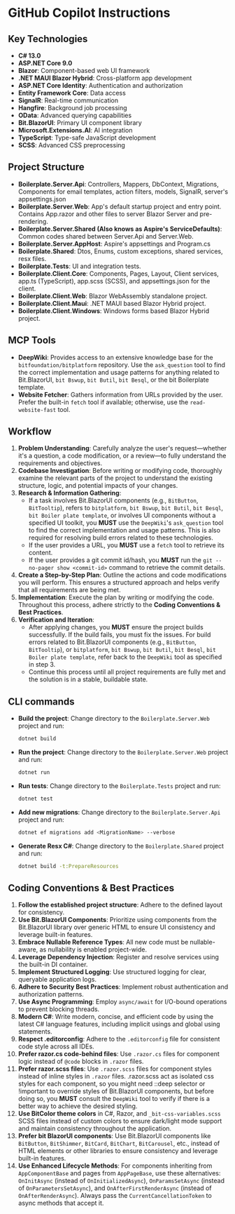 # GitHub Copilot Instructions

## Key Technologies
- **C# 13.0**
- **ASP.NET Core 9.0**
- **Blazor**: Component-based web UI framework
- **.NET MAUI Blazor Hybrid**: Cross-platform app development
- **ASP.NET Core Identity**: Authentication and authorization
- **Entity Framework Core**: Data access
- **SignalR**: Real-time communication
- **Hangfire**: Background job processing
- **OData**: Advanced querying capabilities
- **Bit.BlazorUI**: Primary UI component library
- **Microsoft.Extensions.AI**: AI integration
- **TypeScript**: Type-safe JavaScript development
- **SCSS**: Advanced CSS preprocessing

## Project Structure
- **Boilerplate.Server.Api**: Controllers, Mappers, DbContext, Migrations, Components for email templates, action filters, models, SignalR, server's appsettings.json
- **Boilerplate.Server.Web**: App's default startup project and entry point. Contains App.razor and other files to server Blazor Server and pre-rendering.
- **Boilerplate.Server.Shared (Also knows as Aspire's ServiceDefaults)**: Common codes shared between Server.Api and Server.Web.
- **Boilerplate.Server.AppHost**: Aspire's appsettings and Program.cs
- **Boilerplate.Shared**: Dtos, Enums, custom exceptions, shared services, resx files.
- **Boilerplate.Tests**: UI and integration tests.
- **Boilerplate.Client.Core**: Components, Pages, Layout, Client services, app.ts (TypeScript), app.scss (SCSS), and appsettings.json for the client.
- **Boilerplate.Client.Web**: Blazor WebAssembly standalone project.
- **Boilerplate.Client.Maui**: .NET MAUI based Blazor Hybrid project.
- **Boilerplate.Client.Windows**: Windows forms based Blazor Hybrid project.

## MCP Tools
- **DeepWiki**: Provides access to an extensive knowledge base for the `bitfoundation/bitplatform` repository. Use the `ask_question` tool to find the correct implementation and usage patterns for anything related to Bit.BlazorUI, `bit Bswup`, `bit Butil`, `bit Besql`, or the bit Boilerplate template.
- **Website Fetcher**: Gathers information from URLs provided by the user. Prefer the built-in `fetch` tool if available; otherwise, use the `read-website-fast` tool.

## Workflow
1.  **Problem Understanding**: Carefully analyze the user's request—whether it's a question, a code modification, or a review—to fully understand the requirements and objectives.
2.  **Codebase Investigation**: Before writing or modifying code, thoroughly examine the relevant parts of the project to understand the existing structure, logic, and potential impacts of your changes.
3.  **Research & Information Gathering**:
    *   If a task involves Bit.BlazorUI components (e.g., `BitButton`, `BitTooltip`), refers to `bitplatform`, `bit Bswup`, `bit Butil`, `bit Besql`, `bit Boiler plate template`, or involves UI components without a specified UI toolkit, you **MUST** use the `DeepWiki`'s `ask_question` tool to find the correct implementation and usage patterns. This is also required for resolving build errors related to these technologies.
    *   If the user provides a URL, you **MUST** use a `fetch` tool to retrieve its content.
    *   If the user provides a git commit id/hash, you **MUST** run the `git --no-pager show <commit-id>` command to retrieve the commit details.
4.  **Create a Step-by-Step Plan**: Outline the actions and code modifications you will perform. This ensures a structured approach and helps verify that all requirements are being met.
5.  **Implementation**: Execute the plan by writing or modifying the code. Throughout this process, adhere strictly to the **Coding Conventions & Best Practices**.
6.  **Verification and Iteration**:
    *   After applying changes, you **MUST** ensure the project builds successfully. If the build fails, you must fix the issues. For build errors related to Bit.BlazorUI components (e.g., `BitButton`, `BitTooltip`), or `bitplatform`, `bit Bswup`, `bit Butil`, `bit Besql`, `bit Boiler plate template`, refer back to the `DeepWiki` tool as specified in step 3.
    *   Continue this process until all project requirements are fully met and the solution is in a stable, buildable state.

## CLI commands
- **Build the project**: Change directory to the `Boilerplate.Server.Web` project and run:
  ```bash
  dotnet build
  ```
- **Run the project**: Change directory to the `Boilerplate.Server.Web` project and run:
  ```bash
  dotnet run
  ```
- **Run tests**: Change directory to the `Boilerplate.Tests` project and run:
  ```bash
  dotnet test
  ```
- **Add new migrations**: Change directory to the `Boilerplate.Server.Api` project and run:
  ```bash
  dotnet ef migrations add <MigrationName> --verbose
  ```
- **Generate Resx C#**: Change directory to the `Boilerplate.Shared` project and run:
  ```bash
  dotnet build -t:PrepareResources
  ```

## Coding Conventions & Best Practices
01. **Follow the established project structure**: Adhere to the defined layout for consistency.
02. **Use Bit.BlazorUI Components**: Prioritize using components from the Bit.BlazorUI library over generic HTML to ensure UI consistency and leverage built-in features.
03. **Embrace Nullable Reference Types**: All new code must be nullable-aware, as nullability is enabled project-wide.
04. **Leverage Dependency Injection**: Register and resolve services using the built-in DI container.
05. **Implement Structured Logging**: Use structured logging for clear, queryable application logs.
06. **Adhere to Security Best Practices**: Implement robust authentication and authorization patterns.
07. **Use Async Programming**: Employ `async/await` for I/O-bound operations to prevent blocking threads.
08. **Modern C#**: Write modern, concise, and efficient code by using the latest C# language features, including implicit usings and global using statements.
09. **Respect .editorconfig**: Adhere to the `.editorconfig` file for consistent code style across all IDEs.
10. **Prefer razor.cs code-behind files**: Use `.razor.cs` files for component logic instead of `@code` blocks in `.razor` files.
11. **Prefer razor.scss files**: Use `.razor.scss` files for component styles instead of inline styles in `.razor` files.
.razor.scss act as isolated css styles for each component, so you might need ::deep selector or !important to override styles of Bit.BlazorUI components, but before doing so, you **MUST** consult the `DeepWiki` tool to verify if there is a better way to achieve the desired styling.
12. **Use BitColor theme colors** in C#, Razor, and `_bit-css-variables.scss` SCSS files instead of custom colors to ensure dark/light mode support and maintain consistency throughout the application.
13. **Prefer bit BlazorUI components**: Use Bit.BlazorUI components like `BitButton`, `BitShimmer`, `BitCard`, `BitChart`, `BitCarousel`, etc., instead of HTML elements or other libraries to ensure consistency and leverage built-in features.
14. **Use Enhanced Lifecycle Methods**: For components inheriting from `AppComponentBase` and pages from `AppPageBase`, use these alternatives: `OnInitAsync` (instead of `OnInitializedAsync`), `OnParamsSetAsync` (instead of `OnParametersSetAsync`), and `OnAfterFirstRenderAsync` (instead of `OnAfterRenderAsync`). Always pass the `CurrentCancellationToken` to async methods that accept it.